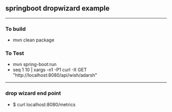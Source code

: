 ## springboot dropwizard example

---
### To build
* mvn clean package

### To Test
* mvn spring-boot:run 
* seq 1 10 | xargs -n1 -P1 curl -X GET  "http://localhost:8080/api/wish/adarsh"

---

### drop wizard end point
* $ curl localhost:8080/metrics